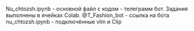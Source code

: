 Nu_chtozsh.ipynb - основной файл с кодом - телеграмм бот. Задания выполнены в ячейках Colab.
@T_Fashion_bot - ссылка на бота
nu_chtozsh.ipynb - подключённые vlm и Clip
